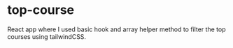 # top-course
React app where I used basic hook and array helper method to filter the top courses using tailwindCSS.

